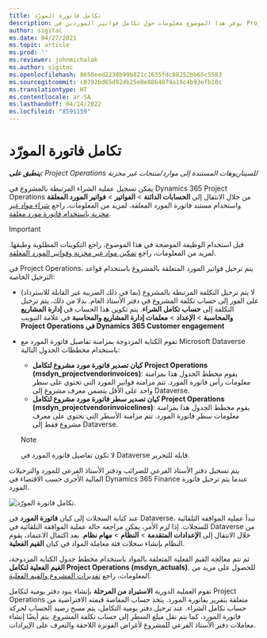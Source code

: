 ```yaml
---
title: تكامل فاتورة المورّد
description: يوفر هذا الموضوع معلومات حول تكامل فواتير الموردين في Project Operations.
author: sigitac
ms.date: 04/27/2021
ms.topic: article
ms.prod: ''
ms.reviewer: johnmichalak
ms.author: sigitac
ms.openlocfilehash: 8650eed2230b99b821c1635fdc88252bb65c5583
ms.sourcegitcommit: c0792bd65d92db25e0e8864879a19c4b93efb10c
ms.translationtype: HT
ms.contentlocale: ar-SA
ms.lasthandoff: 04/14/2022
ms.locfileid: "8591159"
---
```

# <a name="vendor-invoice-integration"></a>تكامل فاتورة المورّد

_**ينطبق على:** Project Operations للسيناريوهات المستندة إلى موارد/منتجات غير مخزنة‬_

يمكن تسجيل عملية الشراء المرتبطة بالمشروع في Dynamics 365 Project Operations من خلال الانتقال إلى **الحسابات الدائنة** > **الفواتير** > **فواتير المورد المعلقة** واستخدام مستند فاتورة المورد المعلقة. لمزيد من المعلومات، راجع [شراء مواد غير مخزنة باستخدام فاتورة مورد معلقة](../procurement/pending-vendor-invoices.md).

> [!IMPORTANT]
> قبل استخدام الوظيفة الموضحة في هذا الموضوع، راجع التكوينات المطلوبة وطبقها. لمزيد من المعلومات، راجع [تمكين مواد غير مخزنة وفواتير المورد المعلقة](../procurement/configure-materials-nonstocked.md).

في Project Operations، يتم ترحيل فواتير المورد المتعلقة بالمشروع باستخدام قواعد الترحيل الخاصة:

- لا يتم ترحيل التكلفة المرتبطة بالمشروع (بما في ذلك الضريبة غير القابلة للاسترداد) على الفور إلى حساب تكلفة المشروع في دفتر الأستاذ العام. بدلا من ذلك، يتم ترحيل التكلفة إلى **حساب تكامل الشراء**. يتم تكوين هذا الحساب في **إدارة المشاريع والمحاسبة** > **الإعداد** > **معلمات إدارة المشاريع والمحاسبة** في علامة التبويب **Project Operations في Dynamics 365 Customer engagement**
- تقوم الكتابة المزدوجة بمزامنة تفاصيل فاتورة المورد مع Microsoft Dataverse باستخدام مخططات الجدول التالية:

     - **كيان تصدير فاتورة مورد مشروع لتكامل Project Operations (msdyn_projectvendorinvoices)**: يقوم مخطط الجدول هذا بمزامنة معلومات رأس فاتورة المورد. تتم مزامنة فواتير المورد التي تحتوي على سطر واحد على الأقل يتضمن معرف مشروع إلى Dataverse.
     - **كيان تصدير سطر فاتورة مورد مشروع لتكامل Project Operations (msdyn_projectvendorinvoicelines)**: يقوم مخطط الجدول هذا بمزامنة معلومات سطر فاتورة المورد. تتم مزامنة الأسطر التي تحتوي على معرف مشروع فقط إلى Dataverse.

     > [!NOTE]
     > لا تكون تفاصيل فاتورة المورد في Dataverse قابلة للتحرير.

يتم تسجيل دفتر الأستاذ الفرعي للضرائب ودفتر الأستاذ الفرعي للمورد والترحيلات المالية الأخرى حسب الاقتضاء في Dynamics 365 Finance عندما يتم ترحيل فاتورة المورد.

![تكامل فاتورة المورّد.](media/DW7VendorInvoice.png)

عند كتابة السجلات إلى كيان **فاتورة المورد** في Dataverse، تبدأ عملية الموافقة التلقائية للسجلات. إذا لزم الأمر، يمكن مراجعة حالة عملية الموافقة التلقائية في Dataverse من خلال الانتقال إلى **الإعدادات المتقدمة** > **النظام** > **مهام نظام**. بعد اكتمال الاعتماد، يقوم النظام بإنشاء سجلات فئة معاملة المواد في كيان **القيم الفعلية**.

ثم تتم معالجة القيم الفعلية المتعلقة بالمواد باستخدام مخطط جدول الكتابة المزدوجة، **القيم الفعلية لتكامل Project Operations (msdyn_actuals)**. للحصول على مزيد من المعلومات، راجع [تقديرات المشروع والقيم الفعلية](resource-dual-write-estimates-actuals.md).

تقوم العملية الدورية **الاستيراد من المرحلة** بإنشاء بنود دفتر يومية لتكامل Project Operations متعلقة بتقرير بفاتورة المورد. يتخذ حساب المقاصة قيمته الافتراضية من حساب تكامل الشراء. عند ترحيل دفتر يومية التكامل، يتم مسح رصيد الحساب لحركة فاتورة المورد، كما يتم نقل مبلغ السطر إلى حساب تكلفة المشروع. يتم أيضًا إنشاء معاملات دفتر الأستاذ الفرعي للمشروع لأغراض الفوترة اللاحقة والتعرف على الإيرادات.
